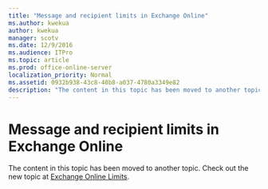 ```yaml
---
title: "Message and recipient limits in Exchange Online"
ms.author: kwekua
author: kwekua
manager: scotv
ms.date: 12/9/2016
ms.audience: ITPro
ms.topic: article
ms.prod: office-online-server
localization_priority: Normal
ms.assetid: 0932b938-43c8-40b8-a037-4780a3349e82
description: "The content in this topic has been moved to another topic. Check out the new topic at Exchange Online Limits."
---
```


# Message and recipient limits in Exchange Online

The content in this topic has been moved to another topic. Check out the new topic at [Exchange Online Limits](https://go.microsoft.com/fwlink/?LinkId=393431).
  

